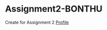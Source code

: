# Assignment2-BONTHU
Create for Assignment 2  [Profile](https://github.com/nikchowdary/Assignment2-BONTHU/blob/7ecf2638b6f19471536ececac68595dbd89aa1f6/WhatsApp%20Image%202022-02-02%20at%203.56.15%20PM.jpeg)
